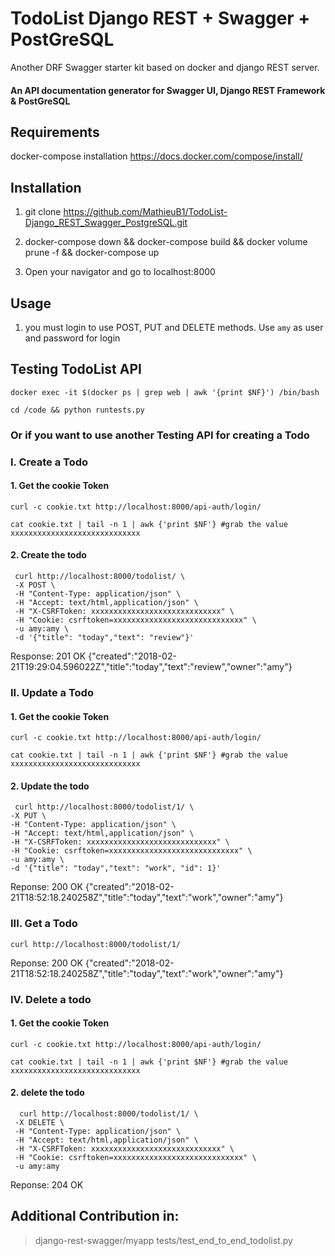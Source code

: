 # TodoList Django REST + Swagger + PostGreSQL

Another DRF Swagger starter kit based on docker and django REST server.

#### An API documentation generator for Swagger UI, Django REST Framework & PostGreSQL

## Requirements
docker-compose installation https://docs.docker.com/compose/install/

## Installation

1. git clone https://github.com/MathieuB1/TodoList-Django_REST_Swagger_PostgreSQL.git

2. docker-compose down && docker-compose build && docker volume prune -f && docker-compose up

3. Open your navigator and go to localhost:8000

## Usage

1. you must login to use POST, PUT and DELETE methods.
Use `amy` as user and password for login


## Testing TodoList API
```
docker exec -it $(docker ps | grep web | awk '{print $NF}') /bin/bash

cd /code && python runtests.py
```

### Or if you want to use another Testing API for creating a Todo

 ### I. Create a Todo
 
 #### 1. Get the cookie Token
```
curl -c cookie.txt http://localhost:8000/api-auth/login/

cat cookie.txt | tail -n 1 | awk {'print $NF'} #grab the value xxxxxxxxxxxxxxxxxxxxxxxxxxxxx
```
 #### 2. Create the todo
```
 curl http://localhost:8000/todolist/ \
 -X POST \
 -H "Content-Type: application/json" \
 -H "Accept: text/html,application/json" \
 -H "X-CSRFToken: xxxxxxxxxxxxxxxxxxxxxxxxxxxxx" \
 -H "Cookie: csrftoken=xxxxxxxxxxxxxxxxxxxxxxxxxxxxx" \
 -u amy:amy \
 -d '{"title": "today","text": "review"}'
 ```
 Response: 201 OK
 {"created":"2018-02-21T19:29:04.596022Z","title":"today","text":"review","owner":"amy"}
 
 
 ### II. Update a Todo
 
 #### 1. Get the cookie Token
```
curl -c cookie.txt http://localhost:8000/api-auth/login/

cat cookie.txt | tail -n 1 | awk {'print $NF'} #grab the value xxxxxxxxxxxxxxxxxxxxxxxxxxxxx
```
 #### 2. Update the todo
 ```
  curl http://localhost:8000/todolist/1/ \
 -X PUT \
 -H "Content-Type: application/json" \
 -H "Accept: text/html,application/json" \
 -H "X-CSRFToken: xxxxxxxxxxxxxxxxxxxxxxxxxxxxx" \
 -H "Cookie: csrftoken=xxxxxxxxxxxxxxxxxxxxxxxxxxxxx" \
 -u amy:amy \
 -d '{"title": "today","text": "work", "id": 1}'
 ```
 Reponse: 200 OK
 {"created":"2018-02-21T18:52:18.240258Z","title":"today","text":"work","owner":"amy"}
 
  ### III. Get a Todo
  ```
  curl http://localhost:8000/todolist/1/
  ```
  Reponse: 200 OK
  {"created":"2018-02-21T18:52:18.240258Z","title":"today","text":"work","owner":"amy"}
  
  ### IV. Delete a todo
  
 #### 1. Get the cookie Token
```
curl -c cookie.txt http://localhost:8000/api-auth/login/

cat cookie.txt | tail -n 1 | awk {'print $NF'} #grab the value xxxxxxxxxxxxxxxxxxxxxxxxxxxxx 
```
 #### 2. delete the todo
```
  curl http://localhost:8000/todolist/1/ \
 -X DELETE \
 -H "Content-Type: application/json" \
 -H "Accept: text/html,application/json" \
 -H "X-CSRFToken: xxxxxxxxxxxxxxxxxxxxxxxxxxxxx" \
 -H "Cookie: csrftoken=xxxxxxxxxxxxxxxxxxxxxxxxxxxxx" \
 -u amy:amy
```
 Reponse: 204 OK

## Additional Contribution in:
> django-rest-swagger/myapp
> tests/test_end_to_end_todolist.py
